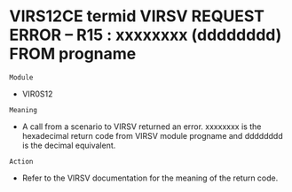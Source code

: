 # VIRS12CE termid VIRSV REQUEST ERROR – R15 : xxxxxxxx (dddddddd) FROM progname

`Module`
- VIR0S12

`Meaning`
- A call from a scenario to VIRSV returned an error. xxxxxxxx is the hexadecimal return code from VIRSV module progname and dddddddd is the decimal equivalent.

`Action`
- Refer to the VIRSV documentation for the meaning of the return code.

